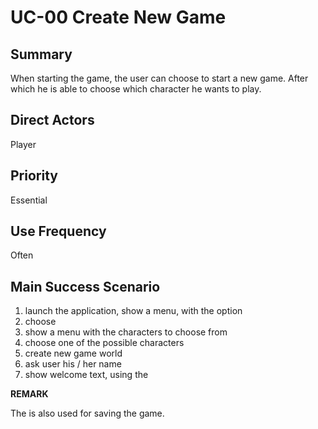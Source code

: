 # UC-00 Create New Game

## Summary

When starting the game, the user can choose to start a new game. After which he is able to choose which character he wants to play.

## Direct Actors

  Player

## Priority

  Essential

## Use Frequency

  Often

## Main Success Scenario

1. launch the application, show a menu, with the option <start new game>
1. choose <start new game>
1. show a menu with the characters to choose from
1. choose one of the possible characters
1. create new game world
1. ask user his / her name  
1. show welcome text, using the <player name>

**REMARK**
  
The <player-name> is also used for saving the game.
